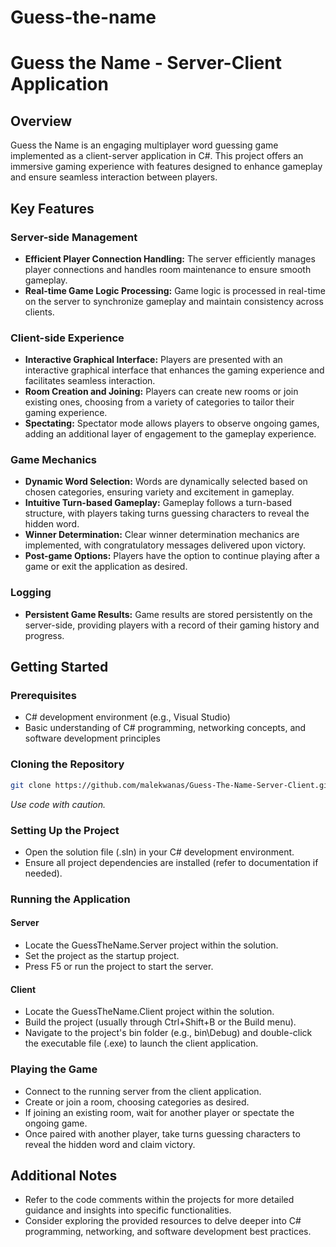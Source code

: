 # Guess-the-name
# Guess the Name - Server-Client Application

## Overview

Guess the Name is an engaging multiplayer word guessing game implemented as a client-server application in C#. This project offers an immersive gaming experience with features designed to enhance gameplay and ensure seamless interaction between players.

## Key Features

### Server-side Management
- **Efficient Player Connection Handling:** The server efficiently manages player connections and handles room maintenance to ensure smooth gameplay.
- **Real-time Game Logic Processing:** Game logic is processed in real-time on the server to synchronize gameplay and maintain consistency across clients.

### Client-side Experience
- **Interactive Graphical Interface:** Players are presented with an interactive graphical interface that enhances the gaming experience and facilitates seamless interaction.
- **Room Creation and Joining:** Players can create new rooms or join existing ones, choosing from a variety of categories to tailor their gaming experience.
- **Spectating:** Spectator mode allows players to observe ongoing games, adding an additional layer of engagement to the gameplay experience.

### Game Mechanics
- **Dynamic Word Selection:** Words are dynamically selected based on chosen categories, ensuring variety and excitement in gameplay.
- **Intuitive Turn-based Gameplay:** Gameplay follows a turn-based structure, with players taking turns guessing characters to reveal the hidden word.
- **Winner Determination:** Clear winner determination mechanics are implemented, with congratulatory messages delivered upon victory.
- **Post-game Options:** Players have the option to continue playing after a game or exit the application as desired.

### Logging
- **Persistent Game Results:** Game results are stored persistently on the server-side, providing players with a record of their gaming history and progress.

## Getting Started

### Prerequisites
- C# development environment (e.g., Visual Studio)
- Basic understanding of C# programming, networking concepts, and software development principles

### Cloning the Repository
```bash
git clone https://github.com/malekwanas/Guess-The-Name-Server-Client.git
```
*Use code with caution.*

### Setting Up the Project
- Open the solution file (.sln) in your C# development environment.
- Ensure all project dependencies are installed (refer to documentation if needed).

### Running the Application

#### Server
- Locate the GuessTheName.Server project within the solution.
- Set the project as the startup project.
- Press F5 or run the project to start the server.

#### Client
- Locate the GuessTheName.Client project within the solution.
- Build the project (usually through Ctrl+Shift+B or the Build menu).
- Navigate to the project's bin folder (e.g., bin\Debug) and double-click the executable file (.exe) to launch the client application.

### Playing the Game
- Connect to the running server from the client application.
- Create or join a room, choosing categories as desired.
- If joining an existing room, wait for another player or spectate the ongoing game.
- Once paired with another player, take turns guessing characters to reveal the hidden word and claim victory.

## Additional Notes

- Refer to the code comments within the projects for more detailed guidance and insights into specific functionalities.
- Consider exploring the provided resources to delve deeper into C# programming, networking, and software development best practices.
